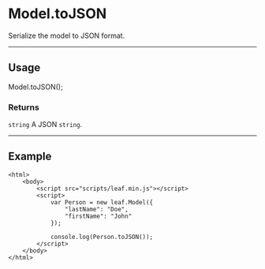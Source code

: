 # Model.toJSON

Serialize the model to JSON format.

----------------------------------------------------------------------

## Usage

Model.toJSON();

### Returns

`string` A JSON `string`.

----------------------------------------------------------------------

## Example

	<html>	
		<body>
			<script src="scripts/leaf.min.js"></script>
			<script>	
				var Person = new leaf.Model({
					"lastName": "Doe",
					"firstName": "John"
				});

				console.log(Person.toJSON());
			</script>
		</body>
	</html>	